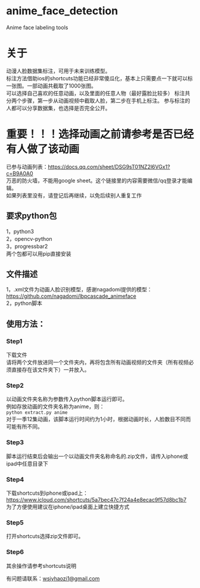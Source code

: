 # anime_face_detection
Anime face labeling tools

# 关于
动漫人脸数据集标注，可用于未来训练模型。  
标注方法借助ios的shortcuts功能已经非常傻瓜化，基本上只需要点一下就可以标一张图。一部动画共截取了1000张图。  
可以选择自己喜欢的任意动画，以及里面的任意人物（最好露脸比较多） 
标注共分两个步骤，第一步从动画视频中截取人脸，第二步在手机上标注。
参与标注的人都可以分享数据集，也选择是否完全公开。

# 重要！！！选择动画之前请参考是否已经有人做了该动画
已参与动画列表：https://docs.qq.com/sheet/DSG9sT01NZ2l6VGx1?c=B9A0A0  
万恶的防火墙，不能用google sheet。这个链接里的内容需要微信/qq登录才能编辑。  
如果列表里没有，请登记后再继续，以免后续别人重复工作  

## 要求python包
1，python3  
2，opencv-python  
3，progressbar2  
两个包都可以用pip直接安装

## 文件描述
1，.xml文件为动画人脸识别模型，感谢nagadomi提供的模型：https://github.com/nagadomi/lbpcascade_animeface  
2，python脚本  

## 使用方法：
### Step1
下载文件  
请将两个文件放进同一个文件夹内，再将包含所有动画视频的文件夹（所有视频必须直接存在该文件夹下）一并放入。
### Step2
以动画文件夹名称为参数传入python脚本运行即可。  
例如存放动画的文件夹名称为anime，则：  
`python extract.py anime`  
对于一季12集动画，该脚本运行时间约为1小时，根据动画时长，人脸数目不同而可能有所不同。  
### Step3
脚本运行结束后会输出一个以动画文件夹名称命名的.zip文件，请传入iphone或ipad中任意目录下
### Step4
下载shortcuts到iphone或ipad上：https://www.icloud.com/shortcuts/5a7bec47c7f24a4e8ecac9f57d8bc1b7  
为了方便使用建议在iphone/ipad桌面上建立快捷方式
### Step5
打开shortcuts选择zip文件即可。
### Step6
其余操作请参考shortcuts说明

有问题请联系：wsjyhaozi1@gmail.com
